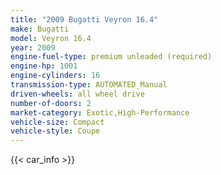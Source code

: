 ```yaml
---
title: "2009 Bugatti Veyron 16.4"
make: Bugatti
model: Veyron 16.4
year: 2009
engine-fuel-type: premium unleaded (required)
engine-hp: 1001
engine-cylinders: 16
transmission-type: AUTOMATED_Manual
driven-wheels: all wheel drive
number-of-doors: 2
market-category: Exotic,High-Performance
vehicle-size: Compact
vehicle-style: Coupe
---
```


{{< car_info >}}
